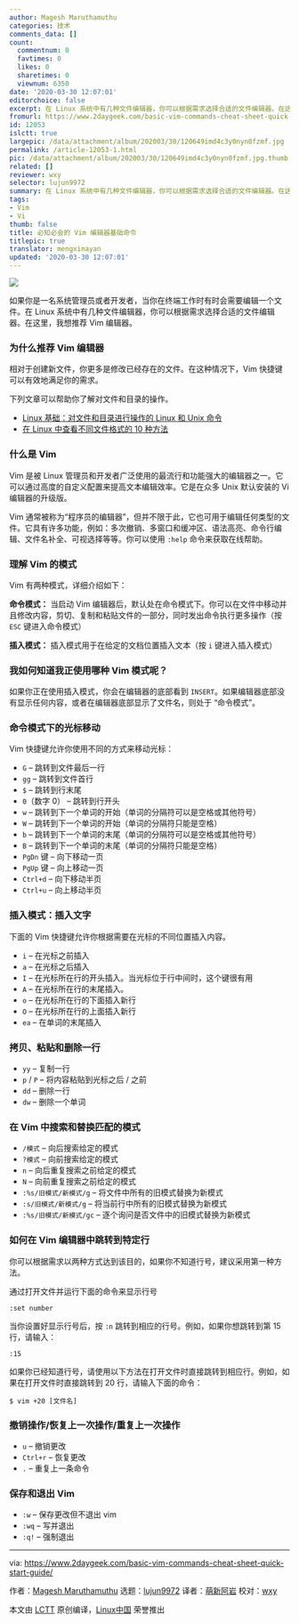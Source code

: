 ```yaml
---
author: Magesh Maruthamuthu
categories: 技术
comments_data: []
count:
  commentnum: 0
  favtimes: 0
  likes: 0
  sharetimes: 0
  viewnum: 6350
date: '2020-03-30 12:07:01'
editorchoice: false
excerpt: 在 Linux 系统中有几种文件编辑器，你可以根据需求选择合适的文件编辑器。在这里，我想推荐 Vim 编辑器。
fromurl: https://www.2daygeek.com/basic-vim-commands-cheat-sheet-quick-start-guide/
id: 12053
islctt: true
largepic: /data/attachment/album/202003/30/120649imd4c3y0nyn0fzmf.jpg
permalink: /article-12053-1.html
pic: /data/attachment/album/202003/30/120649imd4c3y0nyn0fzmf.jpg.thumb.jpg
related: []
reviewer: wxy
selector: lujun9972
summary: 在 Linux 系统中有几种文件编辑器，你可以根据需求选择合适的文件编辑器。在这里，我想推荐 Vim 编辑器。
tags:
- Vim
- Vi
thumb: false
title: 必知必会的 Vim 编辑器基础命令
titlepic: true
translator: mengxinayan
updated: '2020-03-30 12:07:01'
---
```


![](/data/attachment/album/202003/30/120649imd4c3y0nyn0fzmf.jpg)


如果你是一名系统管理员或者开发者，当你在终端工作时有时会需要编辑一个文件。在 Linux 系统中有几种文件编辑器，你可以根据需求选择合适的文件编辑器。在这里，我想推荐 Vim 编辑器。


### 为什么推荐 Vim 编辑器


相对于创建新文件，你更多是修改已经存在的文件。在这种情况下，Vim 快捷键可以有效地满足你的需求。


下列文章可以帮助你了解对文件和目录的操作。


* [Linux 基础：对文件和目录进行操作的 Linux 和 Unix 命令](https://www.2daygeek.com/linux-basic-commands-file-directory-manipulation/)
* [在 Linux 中查看不同文件格式的 10 种方法](https://www.2daygeek.com/unix-linux-command-to-view-file/)


### 什么是 Vim


Vim 是被 Linux 管理员和开发者广泛使用的最流行和功能强大的编辑器之一。它可以通过高度的自定义配置来提高文本编辑效率。它是在众多 Unix 默认安装的 Vi 编辑器的升级版。


Vim 通常被称为“程序员的编辑器”，但并不限于此，它也可用于编辑任何类型的文件。它具有许多功能，例如：多次撤销、多窗口和缓冲区、语法高亮、命令行编辑、文件名补全、可视选择等等。你可以使用 `:help` 命令来获取在线帮助。


### 理解 Vim 的模式


Vim 有两种模式，详细介绍如下：


**命令模式：** 当启动 Vim 编辑器后，默认处在命令模式下。你可以在文件中移动并且修改内容，剪切、复制和粘贴文件的一部分，同时发出命令执行更多操作（按 `ESC` 键进入命令模式）


**插入模式：** 插入模式用于在给定的文档位置插入文本（按 `i` 键进入插入模式）


### 我如何知道我正使用哪种 Vim 模式呢？


如果你正在使用插入模式，你会在编辑器的底部看到 `INSERT`。如果编辑器底部没有显示任何内容，或者在编辑器底部显示了文件名，则处于 “命令模式”。


### 命令模式下的光标移动


Vim 快捷键允许你使用不同的方式来移动光标：


* `G` – 跳转到文件最后一行
* `gg` – 跳转到文件首行
* `$` – 跳转到行末尾
* `0`（数字 0） – 跳转到行开头
* `w` – 跳转到下一个单词的开始（单词的分隔符可以是空格或其他符号）
* `W` – 跳转到下一个单词的开始（单词的分隔符只能是空格）
* `b` – 跳转到下一个单词的末尾（单词的分隔符可以是空格或其他符号）
* `B` – 跳转到下一个单词的末尾（单词的分隔符只能是空格）
* `PgDn` 键 – 向下移动一页
* `PgUp` 键 – 向上移动一页
* `Ctrl+d` – 向下移动半页
* `Ctrl+u` – 向上移动半页


### 插入模式：插入文字


下面的 Vim 快捷键允许你根据需要在光标的不同位置插入内容。


* `i` – 在光标之前插入
* `a` – 在光标之后插入
* `I` – 在光标所在行的开头插入。当光标位于行中间时，这个键很有用
* `A` – 在光标所在行的末尾插入。
* `o` – 在光标所在行的下面插入新行
* `O` – 在光标所在行的上面插入新行
* `ea` – 在单词的末尾插入


### 拷贝、粘贴和删除一行


* `yy` – 复制一行
* `p` / `P` – 将内容粘贴到光标之后 / 之前
* `dd` – 删除一行
* `dw` – 删除一个单词


### 在 Vim 中搜索和替换匹配的模式


* `/模式` – 向后搜索给定的模式
* `?模式` – 向前搜索给定的模式
* `n` – 向后重复搜索之前给定的模式
* `N` – 向前重复搜索之前给定的模式
* `:%s/旧模式/新模式/g` – 将文件中所有的旧模式替换为新模式
* `:s/旧模式/新模式/g` – 将当前行中所有的旧模式替换为新模式
* `:%s/旧模式/新模式/gc` – 逐个询问是否文件中的旧模式替换为新模式


### 如何在 Vim 编辑器中跳转到特定行


你可以根据需求以两种方式达到该目的，如果你不知道行号，建议采用第一种方法。


通过打开文件并运行下面的命令来显示行号



```
:set number
```

当你设置好显示行号后，按 `:n` 跳转到相应的行号。例如，如果你想跳转到第 15 行，请输入：



```
:15
```

如果你已经知道行号，请使用以下方法在打开文件时直接跳转到相应行。例如，如果在打开文件时直接跳转到 20 行，请输入下面的命令：



```
$ vim +20 [文件名]
```

### 撤销操作/恢复上一次操作/重复上一次操作


* `u` – 撤销更改
* `Ctrl+r` – 恢复更改
* `.` – 重复上一条命令


### 保存和退出 Vim


* `:w` – 保存更改但不退出 vim
* `:wq` – 写并退出
* `:q!` – 强制退出




---


via: <https://www.2daygeek.com/basic-vim-commands-cheat-sheet-quick-start-guide/>


作者：[Magesh Maruthamuthu](https://www.2daygeek.com/author/magesh/) 选题：[lujun9972](https://github.com/lujun9972) 译者：[萌新阿岩](https://github.com/mengxinayan) 校对：[wxy](https://github.com/wxy)


本文由 [LCTT](https://github.com/LCTT/TranslateProject) 原创编译，[Linux中国](https://linux.cn/) 荣誉推出